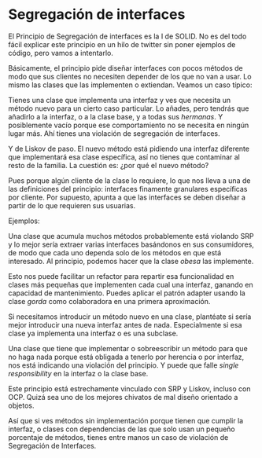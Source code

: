 # Segregación de interfaces

El Principio de Segregación de interfaces es la I de SOLID. No es del todo fácil explicar este principio en un hilo de twitter sin poner ejemplos de código, pero vamos a intentarlo.

Básicamente, el principio pide diseñar interfaces con pocos métodos de modo que sus clientes no necesiten depender de los que no van a usar. Lo mismo las clases que las implementen o extiendan. Veamos un caso típico:

Tienes una clase que implementa una interfaz y ves que necesita un método nuevo para un cierto caso particular. Lo añades, pero tendrás que añadirlo a la interfaz, o a la clase base, y a todas sus _hermanas_. Y posiblemente vacío porque ese comportamiento no se necesita en ningún lugar más. Ahí tienes una violación de segregación de interfaces.

Y de Liskov de paso. El nuevo método está pidiendo una interfaz diferente que implementará esa clase específica, así no tienes que contaminar al resto de la familia. La cuestión es: ¿por qué el nuevo método?

Pues porque algún cliente de la clase lo requiere, lo que nos lleva a una de las definiciones del principio: interfaces finamente granulares específicas por cliente. Por supuesto, apunta a que las interfaces se deben diseñar a partir de lo que requieren sus usuarias. 

Ejemplos:

Una clase que acumula muchos métodos probablemente está violando SRP y lo mejor sería extraer varias interfaces basándonos en sus consumidores, de modo que cada uno dependa solo de los métodos en que está interesado. Al principio, podemos hacer que la clase _obesa_ las implemente.

Esto nos puede facilitar un refactor para repartir esa funcionalidad en clases más pequeñas que implementen cada cual una interfaz, ganando en capacidad de mantenimiento. Puedes aplicar el patrón adapter usando la clase _gorda_ como colaboradora en una primera aproximación.

Si necesitamos introducir un método nuevo en una clase, plantéate si sería mejor introducir una nueva interfaz antes de nada. Especialmente si esa clase ya implementa una interfaz o es una subclase.

Una clase que tiene que implementar o sobreescribir un método para que no haga nada porque está obligada a tenerlo por herencia o por interfaz, nos está indicando una violación del principio. Y puede que falle _single responsibility_ en la interfaz o la clase base.

Este principio está estrechamente vinculado con SRP y Liskov, incluso con OCP. Quizá sea uno de los mejores chivatos de mal diseño orientado a objetos.

Así que si ves métodos sin implementación porque tienen que cumplir la interfaz, o clases con dependencias de las que solo usan un pequeño porcentaje de métodos, tienes entre manos un caso de violación de Segregación de Interfaces.